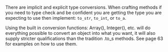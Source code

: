 There are implicit and explicit type conversions.  When crafting methods if you
need to type check and be confident you are getting the type you are expecting
to use then implement: ``to_str``, ``to_int``, or ``to_a``.

Using the built in conversion functions: Array(), Integer(), etc. will do
everything possible to convert an object into what you want, it will also supply
stricter qualifications than the tradition .to_s methods.  See page 63 for
examples on how to use them. 


